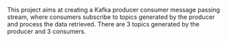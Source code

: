 This project aims at creating a Kafka producer consumer message passing stream, where consumers subscribe to topics generated by the producer and process the data retrieved.
There are 3 topics generated by the producer and 3 consumers.
